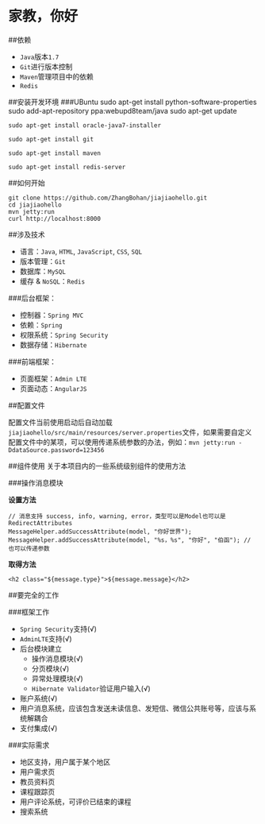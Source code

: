 # 家教，你好
 
##依赖
  
* `Java`版本`1.7`
* `Git`进行版本控制
* `Maven`管理项目中的依赖
* `Redis`

##安装开发环境
###UBuntu
    sudo apt-get install python-software-properties
    sudo add-apt-repository ppa:webupd8team/java
    sudo apt-get update
    
    sudo apt-get install oracle-java7-installer

    sudo apt-get install git
    
    sudo apt-get install maven

    sudo apt-get install redis-server


##如何开始
    
    git clone https://github.com/ZhangBohan/jiajiaohello.git
    cd jiajiaohello
    mvn jetty:run
    curl http://localhost:8000

##涉及技术

 * 语言：`Java`, `HTML`, `JavaScript`, `CSS`, `SQL`
 * 版本管理：`Git`
 * 数据库：`MySQL`
 * 缓存 & `NoSQL`：`Redis`


###后台框架：

   * 控制器：`Spring MVC`
   * 依赖：`Spring`
   * 权限系统：`Spring Security`
   * 数据存储：`Hibernate`

###前端框架：
   * 页面框架：`Admin LTE`
   * 页面动态：`AngularJS`
   
##配置文件

配置文件当前使用启动后自动加载`jiajiaohello/src/main/resources/server.properties`文件，如果需要自定义
配置文件中的某项，可以使用传递系统参数的办法，例如：`mvn jetty:run -DdataSource.password=123456`
   
##组件使用
关于本项目内的一些系统级别组件的使用方法

###操作消息模块

**设置方法**

    // 消息支持 success, info, warning, error，类型可以是Model也可以是RedirectAttributes
    MessageHelper.addSuccessAttribute(model, "你好世界");
    MessageHelper.addSuccessAttribute(model, "%s，%s", "你好", "伯函"); // 也可以传递参数
    
**取得方法**

    <h2 class="${message.type}">${message.message}</h2>
   
##要完全的工作

###框架工作

* `Spring Security`支持(√)
* `AdminLTE`支持(√)
* 后台模块建立
    * 操作消息模块(√)
    * 分页模块(√)
    * 异常处理模块(√)
    * `Hibernate Validator`验证用户输入(√)
* 账户系统(√)
* 用户消息系统，应该包含发送未读信息、发短信、微信公共账号等，应该与系统解耦合
* 支付集成(√)

###实际需求
* 地区支持，用户属于某个地区
* 用户需求页
* 教员资料页
* 课程跟踪页
* 用户评论系统，可评价已结束的课程
* 搜索系统
